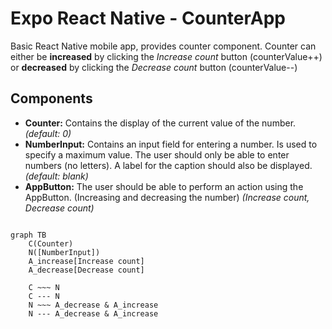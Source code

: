 # Expo React Native - CounterApp

Basic React Native mobile app, provides counter component. Counter can either be **increased** by clicking the *Increase count* button (counterValue++) or **decreased** by clicking the *Decrease count* button (counterValue--)
## Components

- **Counter:** Contains the display of the current value of the number.  *(default: 0)*
- **NumberInput:** Contains an input field for entering a number. Is used to specify a maximum value. The user should only be able to enter numbers (no letters). A label for the caption should also be displayed. *(default: blank)*
- **AppButton:** The user should be able to perform an action using the AppButton. (Increasing and decreasing the number) *(Increase count, Decrease count)*

```mermaid

graph TB
    C(Counter)
    N([NumberInput])
    A_increase[Increase count]
    A_decrease[Decrease count]

    C ~~~ N
    C --- N
    N ~~~ A_decrease & A_increase
    N --- A_decrease & A_increase
```